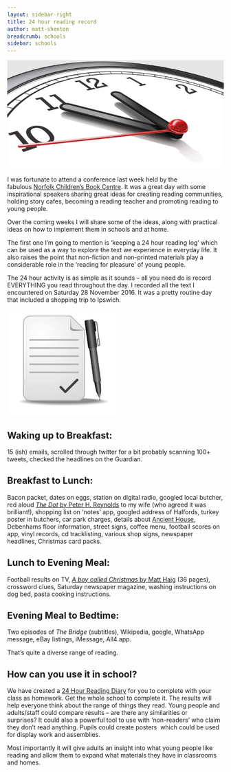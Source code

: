 ```yaml
---
layout: sidebar-right
title: 24 hour reading record
author: matt-shenton
breadcrumb: schools
sidebar: schools
---
```


![Countdown clock](/images/featured/featured-countdown-clock-illustration.jpg)

I was fortunate to attend a conference last week held by the fabulous [Norfolk Children&#8217;s Book Centre](http://www.ncbc.co.uk/new/index.html). It was a great day with some inspirational speakers sharing great ideas for creating reading communities, holding story cafes, becoming a reading teacher and promoting reading to young people.

Over the coming weeks I will share some of the ideas, along with practical ideas on how to implement them in schools and at home.

The first one I&#8217;m going to mention is &#8216;keeping a 24 hour reading log&#8217; which can be used as a way to explore the text we experience in everyday life. It also raises the point that non-fiction and non-printed materials play a considerable role in the &#8216;reading for pleasure&#8217; of young people.

The 24 hour activity is as simple as it sounds &#8211; all you need do is record EVERYTHING you read throughout the day. I recorded all the text I encountered on Saturday 28 November 2016. It was a pretty routine day that included a shopping trip to Ipswich.

<img class="fl pr3" src="/images/article/pen-paper-icon.jpg" alt="Pen and paper icon" />

## Waking up to Breakfast:

15 (ish) emails, scrolled through twitter for a bit probably scanning 100+ tweets, checked the headlines on the Guardian.

## Breakfast to Lunch:

Bacon packet, dates on eggs, station on digital radio, googled local butcher, red aloud [<cite>The Dot</cite> by Peter H. Reynolds](https://suffolk.spydus.co.uk/cgi-bin/spydus.exe/ENQ/OPAC/BIBENQ/15862876?QRY=CTIBIB%3C%20IRN(702721)&QRYTEXT=The%20dot) to my wife (who agreed it was brilliant!), shopping list on &#8216;notes&#8217; app, googled address of Halfords, turkey poster in butchers, car park charges, details about [Ancient House](https://en.wikipedia.org/wiki/Ancient_House,_Ipswich), Debenhams floor information, street signs, coffee menu, football scores on app, vinyl records, cd tracklisting, various shop signs, newspaper headlines, Christmas card packs.

## Lunch to Evening Meal:

Football results on TV, [<cite>A boy called Christmas</cite> by Matt Haig](https://suffolk.spydus.co.uk/cgi-bin/spydus.exe/ENQ/OPAC/BIBENQ/15865288?QRY=CTIBIB%3C%20IRN(54807791)&QRYTEXT=A%20boy%20called%20Christmas) (36 pages), crossword clues, Saturday newspaper magazine, washing instructions on dog bed, pasta cooking instructions.

## Evening Meal to Bedtime:

Two episodes of <cite>The Bridge</cite> (subtitles), Wikipedia, google, WhatsApp message, eBay listings, iMessage, All4 app.

That&#8217;s quite a diverse range of reading.

## How can you use it in school?

We have created a [24 Hour Reading Diary](/assets/pdf/beyond-the-book-24-hour-reading-diary.pdf) for you to complete with your class as homework. Get the whole school to complete it. The results will help everyone think about the range of things they read. Young people and adults/staff could compare results &#8211; are there any similarities or surprises? It could also a powerful tool to use with &#8216;non-readers&#8217; who claim they don&#8217;t read anything. Pupils could create posters  which could be used for display work and assemblies.

Most importantly it will give adults an insight into what young people like reading and allow them to expand what materials they have in classrooms and homes.
